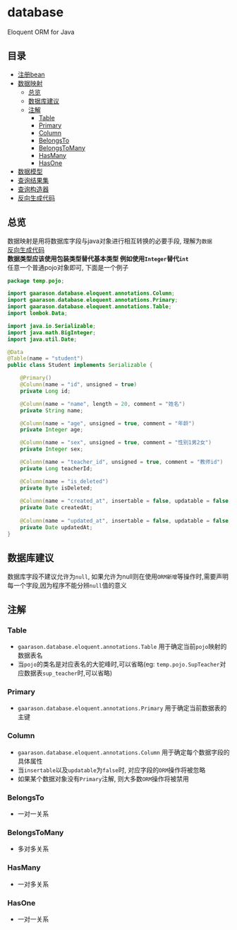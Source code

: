 # database
Eloquent ORM for Java
## 目录
* [注册bean](/document/bean.md)
* [数据映射](/document/mapping.md)
    * [总览](#总览)
    * [数据库建议](#数据库建议)
    * [注解](#注解)
        * [Table](#Table)
        * [Primary](#Primary)
        * [Column](#Column)
        * [BelongsTo](#BelongsTo)
        * [BelongsToMany](#BelongsToMany)
        * [HasMany](#HasMany)
        * [HasOne](#HasOne)
* [数据模型](/document/model.md)
* [查询结果集](/document/record.md)
* [查询构造器](/document/query.md)
* [反向生成代码](/document/generate.md)
## 总览

数据映射是用将数据库字段与java对象进行相互转换的必要手段, 理解为`数据`  
[反向生成代码](/document/generate.md)  
**数据类型应该使用包装类型替代基本类型 例如使用`Integer`替代`int`**  
任意一个普通pojo对象即可, 下面是一个例子  

```java
package temp.pojo;

import gaarason.database.eloquent.annotations.Column;
import gaarason.database.eloquent.annotations.Primary;
import gaarason.database.eloquent.annotations.Table;
import lombok.Data;

import java.io.Serializable;
import java.math.BigInteger;
import java.util.Date;

@Data
@Table(name = "student")
public class Student implements Serializable {

    @Primary()
    @Column(name = "id", unsigned = true)
    private Long id;

    @Column(name = "name", length = 20, comment = "姓名")
    private String name;

    @Column(name = "age", unsigned = true, comment = "年龄")
    private Integer age;

    @Column(name = "sex", unsigned = true, comment = "性别1男2女")
    private Integer sex;

    @Column(name = "teacher_id", unsigned = true, comment = "教师id")
    private Long teacherId;

    @Column(name = "is_deleted")
    private Byte isDeleted;
 
    @Column(name = "created_at", insertable = false, updatable = false, comment = "新增时间")
    private Date createdAt;
    
    @Column(name = "updated_at", insertable = false, updatable = false, comment = "更新时间")
    private Date updatedAt;
}

```

## 数据库建议

数据库字段不建议允许为`null`, 如果允许为null则在使用`ORM新增`等操作时,需要声明每一个字段,因为程序不能分辨`null`值的意义

## 注解

### Table

- `gaarason.database.eloquent.annotations.Table` 用于确定当前`pojo`映射的数据表名  
- 当`pojo`的类名是对应表名的大驼峰时,可以省略(eg: `temp.pojo.SupTeacher`对应数据表`sup_teacher`时,可以省略)

### Primary

- `gaarason.database.eloquent.annotations.Primary` 用于确定当前数据表的主键

### Column

- `gaarason.database.eloquent.annotations.Column` 用于确定每个数据字段的具体属性
- 当`insertable`以及`updatable`为`false`时, 对应字段的`ORM`操作将被忽略 
- 如果某个数据对象没有`Primary`注解, 则大多数`ORM`操作将被禁用

### BelongsTo

- 一对一关系

### BelongsToMany

- 多对多关系

### HasMany

- 一对多关系

### HasOne

- 一对一关系




